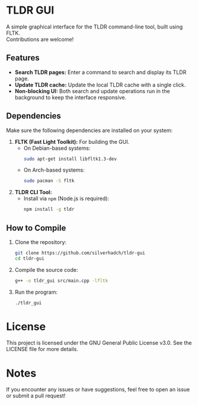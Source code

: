 # TLDR GUI  

A simple graphical interface for the TLDR command-line tool, built using FLTK.  
Contributions are welcome!  

## Features  
- **Search TLDR pages:** Enter a command to search and display its TLDR page.  
- **Update TLDR cache:** Update the local TLDR cache with a single click.  
- **Non-blocking UI:** Both search and update operations run in the background to keep the interface responsive.  

## Dependencies  
Make sure the following dependencies are installed on your system:  
1. **FLTK (Fast Light Toolkit):** For building the GUI.  
   - On Debian-based systems:  
     ```bash  
     sudo apt-get install libfltk1.3-dev  
     ```  
   - On Arch-based systems:  
     ```bash  
     sudo pacman -S fltk  
     ```  
2. **TLDR CLI Tool:**  
   - Install via `npm` (Node.js is required):  
     ```bash  
     npm install -g tldr  
     ```  

## How to Compile  
1. Clone the repository:  
   ```bash  
   git clone https://github.com/silverhadch/tldr-gui 
   cd tldr-gui
   ```
2. Compile the source code:
   ```bash
   g++ -o tldr_gui src/main.cpp -lfltk
   ```

3. Run the program:
   ```bash
   ./tldr_gui
   ```


# License

This project is licensed under the GNU General Public License v3.0. See the LICENSE file for more details.

# Notes

If you encounter any issues or have suggestions, feel free to open an issue or submit a pull request!





